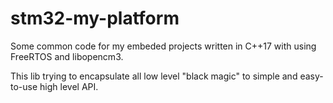 # stm32-my-platform
Some common code for my embeded projects written in C++17 with using FreeRTOS and libopencm3.

This lib trying to encapsulate all low level "black magic" to simple and easy-to-use high level API.
